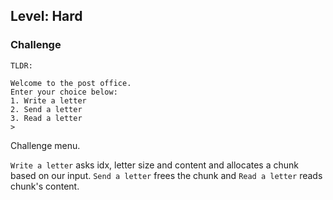 ## Level: Hard

### Challenge

```
TLDR: 
```

```
Welcome to the post office.
Enter your choice below:
1. Write a letter
2. Send a letter
3. Read a letter
>
```

Challenge menu.

`Write a letter` asks idx, letter size and content and allocates a chunk based on our input. `Send a letter` frees the chunk and `Read a letter` reads chunk's content.
